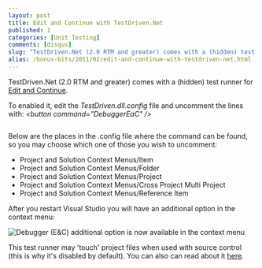 ```yaml
---
layout: post
title: Edit and Continue with TestDriven.Net
published: 1
categories: [Unit Testing]
comments: [disqus]
slug: "TestDriven.Net (2.0 RTM and greater) comes with a (hidden) test runner for Edit and Continue."
alias: /bonus-bits/2011/02/edit-and-continue-with-testdriven-net.html
---
```

<p>TestDriven.Net (2.0 RTM and greater) comes with a (hidden) test runner&#0160;for <a href="http://msdn.microsoft.com/en-us/library/x17d7wxw.aspx" target="_blank" title="With Edit and Continue for C#, you can make changes to your code in break mode while debugging. The changes can be applied without having to stop and restart the debugging session. In run mode, the source editor is read-only.">Edit and Continue</a>.</p>
<p>To enabled it, edit the&#0160;<em>TestDriven.dll.config</em>&#0160;file and uncomment the lines with:&#0160;<em>&lt;button command=&quot;DebuggerEaC&quot; /&gt;</em></p>
<p><img src="http://farm9.staticflickr.com/8466/8397466345_ee491826a5_o.png" alt=""/></p>
<p>Below are the places in the .config file where the command can be found, so you may choose which one of those you wish to uncomment:</p>
<ul>
<li>Project and Solution Context Menus/Item</li>
<li>Project and Solution Context Menus/Folder</li>
<li>Project and Solution Context Menus/Project</li>
<li>Project and Solution Context Menus/Cross Project Multi Project</li>
<li>Project and Solution Context Menus/Reference Item</li>
</ul>
<p>After you restart Visual Studio you will have an additional option in the context menu:</p>
<p><img src="http://farm9.staticflickr.com/8514/8397466333_c3c9374b84_o.png" alt="Debugger (E&amp;C) additional option is now available in the context menu"/></p>
<p>This test runner may &#39;touch&#39; project files when used with source control (this is why it&#39;s disabled by default).&#0160;You can also can read about it <a href="http://www.testdriven.net/ReleaseNotes.html" target="_blank" title="705: Add (hidden) support for &#39;Test With... E&amp;C&#39;">here</a>.</p>


